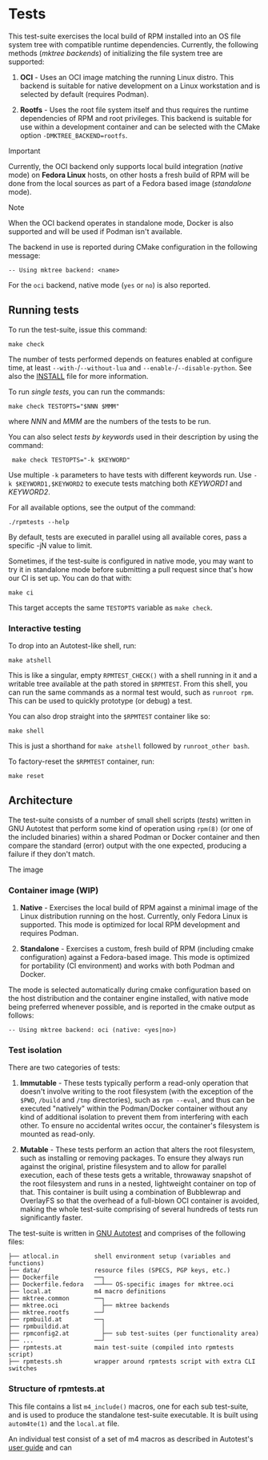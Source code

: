 # Tests

This test-suite exercises the local build of RPM installed into an OS file
system tree with compatible runtime dependencies.  Currently, the following
methods (*mktree backends*) of initializing the file system tree are supported:

1. **OCI** - Uses an OCI image matching the running Linux distro.  This backend
   is suitable for native development on a Linux workstation and is selected by
   default (requires Podman).

2. **Rootfs** - Uses the root file system itself and thus requires the runtime
   dependencies of RPM and root privileges.  This backend is suitable for use
   within a development container and can be selected with the CMake option
   `-DMKTREE_BACKEND=rootfs`.

> [!IMPORTANT]
> Currently, the OCI backend only supports local build integration (*native*
> mode) on **Fedora Linux** hosts, on other hosts a fresh build of RPM will be
> done from the local sources as part of a Fedora based image (*standalone*
> mode).

> [!NOTE]
> When the OCI backend operates in standalone mode, Docker is also supported
> and will be used if Podman isn't available.

The backend in use is reported during CMake configuration in the following
message:

    -- Using mktree backend: <name>

For the `oci` backend, native mode (`yes` or `no`) is also reported.

## Running tests

To run the test-suite, issue this command:

    make check

The number of tests performed depends on features enabled at configure time,
at least `--with-`/`--without-lua` and `--enable-`/`--disable-python`.
See also the [INSTALL](../INSTALL) file for more information.

To run *single tests*, you can run the commands:

    make check TESTOPTS="$NNN $MMM"

where _NNN_ and _MMM_ are the numbers of the tests to be run.

You can also select *tests by keywords* used in their description by using the command:

     make check TESTOPTS="-k $KEYWORD"

Use multiple `-k` parameters to have tests with different keywords run.
Use `-k $KEYWORD1,$KEYWORD2` to execute tests matching both _KEYWORD1_ and _KEYWORD2_.

For all available options, see the output of the command:

	./rpmtests --help

By default, tests are executed in parallel using all available cores, pass
a specific -jN value to limit.

Sometimes, if the test-suite is configured in native mode, you may want to try
it in standalone mode before submitting a pull request since that's how our CI
is set up.  You can do that with:

    make ci

This target accepts the same `TESTOPTS` variable as `make check`.

### Interactive testing

To drop into an Autotest-like shell, run:

    make atshell

This is like a singular, empty `RPMTEST_CHECK()` with a shell running in it and
a writable tree available at the path stored in `$RPMTEST`.  From this shell,
you can run the same commands as a normal test would, such as `runroot rpm`.
This can be used to quickly prototype (or debug) a test.

You can also drop straight into the `$RPMTEST` container like so:

    make shell

This is just a shorthand for `make atshell` followed by `runroot_other bash`.

To factory-reset the `$RPMTEST` container, run:

    make reset

## Architecture

The test-suite consists of a number of small shell scripts (*tests*) written in
GNU Autotest that perform some kind of operation using `rpm(8)` (or one of the
included binaries) within a shared Podman or Docker container and then compare
the standard (error) output with the one expected, producing a failure if they
don't match.

The image




### Container image (WIP)

1. **Native** - Exercises the local build of RPM against a minimal image of the
   Linux distribution running on the host.  Currently, only Fedora Linux is
   supported.  This mode is optimized for local RPM development and requires
   Podman.

1. **Standalone** - Exercises a custom, fresh build of RPM (including cmake
   configuration) against a Fedora-based image.  This mode is optimized for
   portability (CI environment) and works with both Podman and Docker.

The mode is selected automatically during cmake configuration based on the host
distribution and the container engine installed, with native mode being
preferred whenever possible, and is reported in the cmake output as follows:

    -- Using mktree backend: oci (native: <yes|no>)

### Test isolation

There are two categories of tests:

1. **Immutable** - These tests typically perform a read-only operation that
   doesn't involve writing to the root filesystem (with the exception of the
   `$PWD`, `/build` and `/tmp` directories), such as `rpm --eval`, and thus can
   be executed "natively" within the Podman/Docker container without any kind
   of additional isolation to prevent them from interfering with each other.
   To ensure no accidental writes occur, the container's filesystem is mounted
   as read-only.

2. **Mutable** - These tests perform an action that alters the root filesystem,
   such as installing or removing packages.  To ensure they always run against
   the original, pristine filesystem and to allow for parallel execution, each
   of these tests gets a writable, throwaway snapshot of the root filesystem
   and runs in a nested, lightweight container on top of that.  This container
   is built using a combination of Bubblewrap and OverlayFS so that the
   overhead of a full-blown OCI container is avoided, making the whole
   test-suite comprising of several hundreds of tests run significantly faster.




The test-suite is written in
[GNU Autotest](https://www.gnu.org/savannah-checkouts/gnu/autoconf/manual/autoconf-2.71/html_node/Using-Autotest.html)
and comprises of the following files:

```
├── atlocal.in          shell environment setup (variables and functions)
├── data/               resource files (SPECS, PGP keys, etc.)
├── Dockerfile          ──┐
├── Dockerfile.fedora   ──┴── OS-specific images for mktree.oci
├── local.at            m4 macro definitions
├── mktree.common       ──┐
├── mktree.oci            ├── mktree backends
├── mktree.rootfs       ──┘
├── rpmbuild.at         ──┐
├── rpmbuildid.at         │
├── rpmconfig2.at         ├── sub test-suites (per functionality area)
├── ...                 ──┘
├── rpmtests.at         main test-suite (compiled into rpmtests script)
├── rpmtests.sh         wrapper around rpmtests script with extra CLI switches
```







### Structure of rpmtests.at

This file contains a list `m4_include()` macros, one for each sub test-suite,
and is used to produce the standalone test-suite executable.  It is built using
`autom4te(1)` and the `local.at` file.

An individual test consist of a set of m4 macros as described in Autotest's
[user guide](https://www.gnu.org/savannah-checkouts/gnu/autoconf/manual/autoconf-2.71/html_node/Writing-Testsuites.html)
and can
